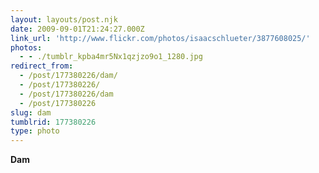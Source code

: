```yaml
---
layout: layouts/post.njk
date: 2009-09-01T21:24:27.000Z
link_url: 'http://www.flickr.com/photos/isaacschlueter/3877608025/'
photos:
  - - ./tumblr_kpba4mr5Nx1qzjzo9o1_1280.jpg
redirect_from:
  - /post/177380226/dam/
  - /post/177380226/
  - /post/177380226/dam
  - /post/177380226
slug: dam
tumblrid: 177380226
type: photo
---
```

<p><b>Dam</b></p>
